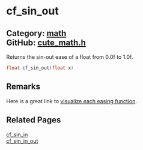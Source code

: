 [](../header.md ':include')

# cf_sin_out

Category: [math](https://github.com/RandyGaul/cute_framework/blob/master/docs/api_reference?id=math)  
GitHub: [cute_math.h](https://github.com/RandyGaul/cute_framework/blob/master/include/cute_math.h)  
---

Returns the sin-out ease of a float from 0.0f to 1.0f.

```cpp
float cf_sin_out(float x)
```

## Remarks

Here is a great link to [visualize each easing function](https://easings.net/).

## Related Pages

[cf_sin_in](https://github.com/RandyGaul/cute_framework/blob/master/docs/math/cf_sin_in.md)  
[cf_sin_in_out](https://github.com/RandyGaul/cute_framework/blob/master/docs/math/cf_sin_in_out.md)  
